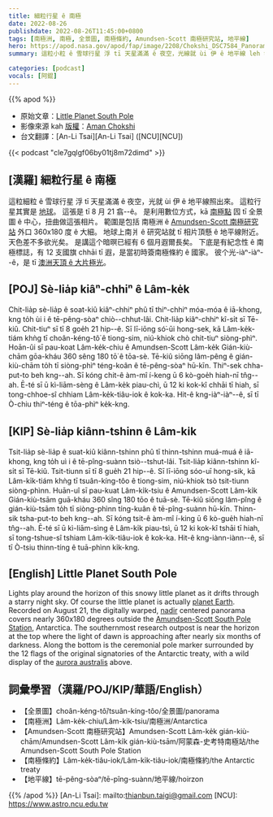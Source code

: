 ```yaml
---
title: 細粒行星 ê 南極
date: 2022-08-26
publishdate: 2022-08-26T11:45:00+0800
tags: [南極洲, 南極, 全景圖, 南極條約, Amundsen-Scott 南極研究站, 地平線]
hero: https://apod.nasa.gov/apod/fap/image/2208/Chokshi_DSC7584_Panorama_c1024.jpg
summary: 這粒小粒 ê 雪球行星 浮 tī 天星滿滿 ê 夜空，光線就 ùi 伊 ê 地平線 leh 發光。

categories: [podcast]
vocals: [阿錕]
---
```


{{% apod %}}

- 原始文章：[Little Planet South Pole](https://apod.nasa.gov/apod/ap220826.html)
- 影像來源 kah [版權][copyright]：[Aman Chokshi](https://www.instagram.com/aman_chokshi)
- 台文翻譯：[An-Li Tsai][An-Li Tsai] ([NCU][NCU])

{{< podcast "cle7gqlgf06by01tj8m72dimd" >}}

## [漢羅] 細粒行星 ê 南極
這粒細粒 ê 雪球行星 浮 tī 天星滿滿 ê 夜空，光就 ùi 伊 ê 地平線照出來。
這粒行星其實是 [地球][planet Earth]。
這張是 tī 8 月 21 翕--ê。
是利用數位方式，kā [南極點][nadir] 囥 tī 全景圖 ê 中心，扭曲做這張相片。
範圍是包括 南極洲 ê [Amundsen-Scott 南極研究站][Amundsen-Scott South Pole Station] 外口 360x180 度 ê 大細。
地球上南爿 ê 研究站就 tī 相片頂懸 ê 地平線附近。
天色差不多欲光矣。
是講這个暗暝已經有 6 個月遐爾長矣。
下底是有紀念性 ê 南極標誌，有 12 支國旗 chhāi tī 遐，是當初時簽南極條約 ê 國家。
彼个光-iàⁿ-iàⁿ--ê，是 tī [澳洲天頂 ê 大片極光][aurora australis t]。


## [POJ] Sè-lia̍p kiâⁿ-chhiⁿ ê Lâm-ke̍k
Chit-lia̍p sè-lia̍p ê soat-kiû kiâⁿ-chhiⁿ phû tī thiⁿ-chhiⁿ móa-móa ê iā-khong, kng to̍h ùi i ê tē-pêng-sòaⁿ chiò--chhut-lâi.
Chit-lia̍p kiâⁿ-chhiⁿ kî-si̍t sī Tē-kiû.
Chit-tiuⁿ sī tī 8 goe̍h 21 hip--ê.
Sī lī-iōng só͘-ūi hong-sek, kā Lâm-ke̍k-tiám khǹg tī choân-kéng-tô͘ ê tiong-sim, niú-khiok chò chit-tiuⁿ siòng-phìⁿ.
Hoān-ûi sī pau-koat Lâm-ke̍k-chiu ê Amundsen-Scott Lâm-ke̍k Gián-kiù-chām gōa-kháu 360 sêng 180 tō͘ ê tōa-sè.
Tē-kiû siōng lâm-pêng ê gián-kiù-chām to̍h tī siòng-phìⁿ téng-koân ê tē-pêng-sòaⁿ hū-kīn.
Thiⁿ-sek chha-put-to beh kng--ah.
Sī kóng chit-ê àm-mî í-keng ū 6 kò-goe̍h hiah-nī tn̂g--ah.
Ē-té sī ū kì-liām-sèng ê Lâm-ke̍k piau-chì, ū 12 ki kok-kî chhāi tī hiah, sī tong-chhoe-sî chhiam Lâm-ke̍k-tiâu-iok ê kok-ka.
Hit-ê kng-iàⁿ-iàⁿ--ê, sī tī Ò-chiu thiⁿ-téng ê tōa-phìⁿ ke̍k-kng.

## [KIP] Sè-lia̍p kiânn-tshinn ê Lâm-ki̍k
Tsit-lia̍p sè-lia̍p ê suat-kiû kiânn-tshinn phû tī thinn-tshinn muá-muá ê iā-khong, kng to̍h uì i ê tē-pîng-suànn tsiò--tshut-lâi.
Tsit-lia̍p kiânn-tshinn kî-si̍t sī Tē-kiû.
Tsit-tiunn sī tī 8 gue̍h 21 hip--ê.
Sī lī-iōng sóo-uī hong-sik, kā Lâm-ki̍k-tiám khǹg tī tsuân-kíng-tôo ê tiong-sim, niú-khiok tsò tsit-tiunn siòng-phìnn.
Huān-uî sī pau-kuat Lâm-ki̍k-tsiu ê Amundsen-Scott Lâm-ki̍k Gián-kiù-tsām guā-kháu 360 sîng 180 tōo ê tuā-sè.
Tē-kiû siōng lâm-pîng ê gián-kiù-tsām to̍h tī siòng-phìnn tíng-kuân ê tē-pîng-suànn hū-kīn.
Thinn-sik tsha-put-to beh kng--ah.
Sī kóng tsit-ê àm-mî í-king ū 6 kò-gue̍h hiah-nī tn̂g--ah.
Ē-té sī ū kì-liām-sìng ê Lâm-ki̍k piau-tsì, ū 12 ki kok-kî tshāi tī hiah, sī tong-tshue-sî tshiam Lâm-ki̍k-tiâu-iok ê kok-ka.
Hit-ê kng-iànn-iànn--ê, sī tī Ò-tsiu thinn-tíng ê tuā-phìnn ki̍k-kng.

## [English] Little Planet South Pole
Lights play around the horizon of this snowy little planet as it drifts through a starry night sky.
Of course the little planet is actually [planet Earth][planet Earth].
Recorded on August 21, the digitally warped, [nadir][nadir] centered panorama covers nearly 360x180 degrees outside the [Amundsen-Scott South Pole Station][Amundsen-Scott South Pole Station], Antarctica.
The southernmost research outpost is near the horizon at the top where the light of dawn is approaching after nearly six months of darkness.
Along the bottom is the ceremonial pole marker surrounded by the 12 flags of the original signatories of the Antarctic treaty, with a wild display of the [aurora australis][aurora australis e] above.



## 詞彙學習（漢羅/POJ/KIP/華語/English）
- 【全景圖】choân-kéng-tô͘/tsuân-kíng-tôo/全景圖/panorama
- 【南極洲】Lâm-ke̍k-chiu/Lâm-ki̍k-tsiu/南極洲/Antarctica
- 【Amundsen-Scott 南極研究站】Amundsen-Scott Lâm-ke̍k gián-kiù-chām/Amundsen-Scott Lâm-ki̍k gián-kiù-tsām/阿蒙森-史考特南極站/the Amundsen-Scott South Pole Station
- 【南極條約】Lâm-ke̍k-tiâu-iok/Lâm-ki̍k-tiâu-iok/南極條約/the Antarctic treaty
- 【地平線】tē-pêng-sòaⁿ/tē-pîng-suànn/地平線/hoirzon


{{% /apod %}}
[An-Li Tsai]: mailto:thianbun.taigi@gmail.com
[NCU]: https://www.astro.ncu.edu.tw

[copyright]: https://apod.nasa.gov/apod/fap/lib/about_apod.html#srapply

[planet Earth]:https://earthobservatory.nasa.gov/blogs/
[nadir]:https://upload.wikimedia.org/wikipedia/commons/thumb/4/47/Zenith-Nadir-Horizon.svg/1000px-Zenith-Nadir-Horizon.svg.png
[Amundsen-Scott South Pole Station]:https://www.nsf.gov/geo/opp/support/southp.jsp
[aurora australis e]:https://apod.nasa.gov/apod/ap220729.html
[aurora australis t]:https://apod.tw/daily/20220729/
